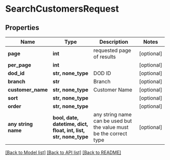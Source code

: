 # SearchCustomersRequest


## Properties
Name | Type | Description | Notes
------------ | ------------- | ------------- | -------------
**page** | **int** | requested page of results | [optional] 
**per_page** | **int** |  | [optional] 
**dod_id** | **str, none_type** | DOD ID | [optional] 
**branch** | **str** | Branch | [optional] 
**customer_name** | **str, none_type** | Customer Name | [optional] 
**sort** | **str, none_type** |  | [optional] 
**order** | **str, none_type** |  | [optional] 
**any string name** | **bool, date, datetime, dict, float, int, list, str, none_type** | any string name can be used but the value must be the correct type | [optional]

[[Back to Model list]](../README.md#documentation-for-models) [[Back to API list]](../README.md#documentation-for-api-endpoints) [[Back to README]](../README.md)


